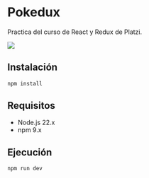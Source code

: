 # Pokedux

Practica del curso de React y Redux de Platzi.

![](./screenshoot.png)

## Instalación

```bash
npm install
```

## Requisitos

- Node.js 22.x
- npm 9.x

## Ejecución

```bash
npm run dev
```
